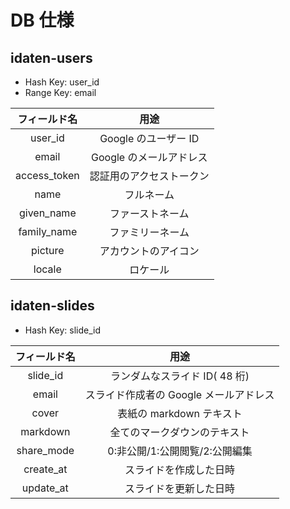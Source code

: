 # DB 仕様

## idaten-users

- Hash Key: user_id
- Range Key: email

| フィールド名 |           用途           |
| :----------: | :----------------------: |
|   user_id    |   Google のユーザー ID   |
|    email     | Google のメールアドレス  |
| access_token | 認証用のアクセストークン |
|     name     |        フルネーム        |
|  given_name  |     ファーストネーム     |
| family_name  |     ファミリーネーム     |
|   picture    |   アカウントのアイコン   |
|    locale    |         ロケール         |

## idaten-slides

- Hash Key: slide_id

| フィールド名 |                  用途                  |
| :----------: | :------------------------------------: |
|   slide_id   |     ランダムなスライド ID( 48 桁)      |
|    email     | スライド作成者の Google メールアドレス |
|    cover     |        表紙の markdown テキスト        |
|   markdown   |      全てのマークダウンのテキスト      |
|  share_mode  |     0:非公開/1:公開閲覧/2:公開編集     |
|  create_at   |         スライドを作成した日時         |
|  update_at   |         スライドを更新した日時         |
